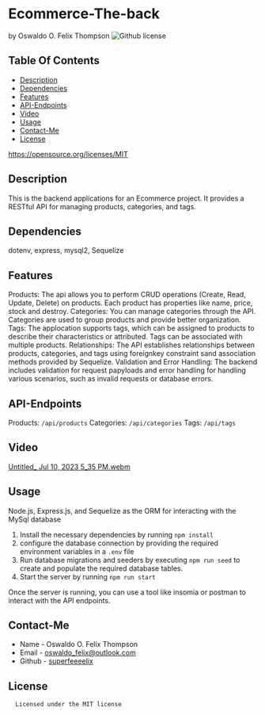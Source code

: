 # Ecommerce-The-back
  by Oswaldo O. Felix Thompson
  ![Github license](https://img.shields.io/badge/license-MIT-blue.svg)
  ## Table Of Contents
  * [Description](#description)
  * [Dependencies](#dependencies)
  * [Features](#features)
  * [API-Endpoints](#api-endpoints)
  * [Video](#video)
  * [Usage](#usage)
  * [Contact-Me](#contact-me)
  * [License](#license)

  https://opensource.org/licenses/MIT
  ## Description
  This is the backend applications for an Ecommerce project. It provides a RESTful API for managing products, categories, and tags.
  ## Dependencies
  dotenv, express, mysql2, Sequelize
  ## Features
  Products: The api allows you to perform CRUD operations (Create, Read, Update, Delete) on products. Each product has properties like name, price, stock and destroy.
  Categories: You can manage categories through the API. Categories are used to group products and provide better organization.
  Tags: The applocation supports tags, which can be assigned to products to describe their characteristics or attributed. Tags can be associated with multiple products.
  Relationships: The API establishes relationships between products, categories, and tags using foreignkey constraint sand association methods provided by Sequelize.
  Validation and Error Handling: The backend includes validation for request papyloads and error handling for handling various scenarios, such as invalid requests or database errors.
  ## API-Endpoints
  Products: `/api/products`
  Categories: `/api/categories`
  Tags: `/api/tags`
  ## Video
  [Untitled_ Jul 10, 2023 5_35 PM.webm](https://github.com/SuperFeeeelix/Ecommerce-The-back/assets/127154412/a346988a-413f-402f-9fe6-2ccaa5c5021b)

  
  ## Usage
  Node.js, Express.js, and Sequelize as the ORM for interacting with the MySql database
  1. Install the necessary dependencies by running `npm install`
  2. configure the database connection by providing the required environment variables in a `.env` file
  3. Run database migrations and seeders by executing `npm run seed` to create and populate the required database tables.
  4. Start the server by running `npm run start`

  Once the server is running, you can use a tool like insomia or postman to interact with the API endpoints.
  ## Contact-Me
  * Name - Oswaldo O. Felix Thompson
  * Email - oswaldo_felix@outlook.com
  * Github - [superfeeeelix](https://github.com/superfeeeelix/)

  ## License
      
      Licensed under the MIT license
